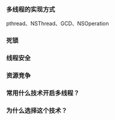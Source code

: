 ### 多线程的实现方式
pthread、NSThread、GCD、NSOperation

### 死锁

### 线程安全

### 资源竞争

### 常用什么技术开启多线程？

### 为什么选择这个技术？

